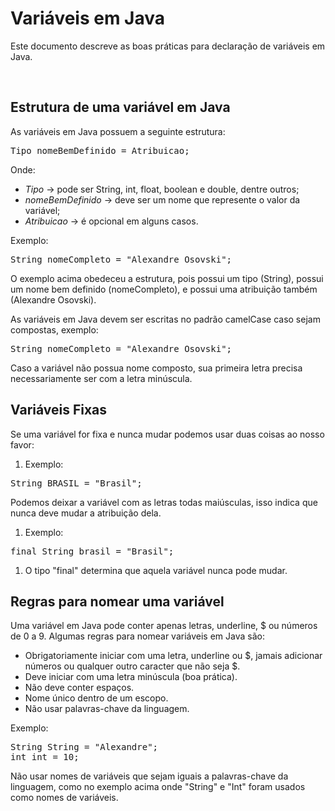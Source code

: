 <h1>Variáveis em Java</h1>
<p>Este documento descreve as boas práticas para declaração de variáveis em Java.</p>
<br>

<h2>Estrutura de uma variável em Java</h2>
<p>As variáveis em Java possuem a seguinte estrutura:</p>

<pre>
Tipo nomeBemDefinido = Atribuicao;
</pre>

<p>Onde:</p>
<ul>
<li><em>Tipo</em> -> pode ser String, int, float, boolean e double, dentre outros;</li>
<li><em>nomeBemDefinido</em> -> deve ser um nome que represente o valor da variável;</li>
<li><em>Atribuicao</em> -> é opcional em alguns casos.</li>
</ul>

<p>Exemplo:</p>

<pre>
String nomeCompleto = "Alexandre Osovski";
</pre>

<p>O exemplo acima obedeceu a estrutura, pois possui um tipo (String), possui um nome bem definido (nomeCompleto), e possui uma atribuição também (Alexandre Osovski).</p>

<p>As variáveis em Java devem ser escritas no padrão camelCase caso sejam compostas, exemplo:</p>

<pre>
String nomeCompleto = "Alexandre Osovski";
</pre>

<p>Caso a variável não possua nome composto, sua primeira letra precisa necessariamente ser com a letra minúscula.</p>

<h2>Variáveis Fixas</h2>
<p>Se uma variável for fixa e nunca mudar podemos usar duas coisas ao nosso favor:</p>

<ol>
<li>Exemplo:</li>
</ol>
<pre>
String BRASIL = "Brasil";
</pre>

<p>Podemos deixar a variável com as letras todas maiúsculas, isso indica que nunca deve mudar a atribuição dela.</p>
<ol>
<li>Exemplo:</li>
</ol>
<pre>
final String brasil = "Brasil";
</pre>
<ol>
<li>O tipo "final" determina que aquela variável nunca pode mudar.</li>
</ol>

<h2>Regras para nomear uma variável</h2>
<p>Uma variável em Java pode conter apenas letras, underline, $ ou números de 0 a 9. Algumas regras para nomear variáveis em Java são:</p>

<ul>
<li>Obrigatoriamente iniciar com uma letra, underline ou $, jamais adicionar números ou qualquer outro caracter que não seja $.</li>
<li>Deve iniciar com uma letra minúscula (boa prática).</li>
<li>Não deve conter espaços.</li>
<li>Nome único dentro de um escopo.</li>
<li>Não usar palavras-chave da linguagem.</li>
</ul>

<p>Exemplo:</p>

<pre>
String String = "Alexandre";
int int = 10;
</pre>

<p>Não usar nomes de variáveis que sejam iguais a palavras-chave da linguagem, como no exemplo acima onde "String" e "Int" foram usados como nomes de variáveis.</
